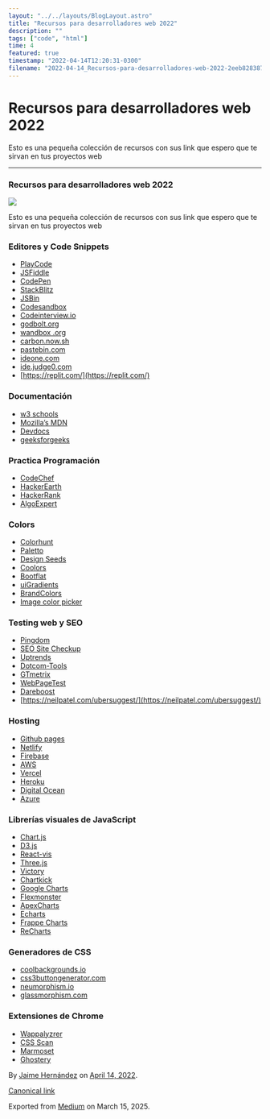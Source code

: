 ```yaml
---
layout: "../../layouts/BlogLayout.astro"
title: "Recursos para desarrolladores web 2022"
description: ""
tags: ["code", "html"]
time: 4
featured: true
timestamp: "2022-04-14T12:20:31-0300"
filename: "2022-04-14_Recursos-para-desarrolladores-web-2022-2eeb82838720"
---
```



Recursos para desarrolladores web 2022
======================================

Esto es una pequeña colección de recursos con sus link que espero que te sirvan en tus proyectos web

* * *

### Recursos para desarrolladores web 2022

![](https://cdn-images-1.medium.com/max/800/1*vwt2ojF0Y0AfnzWME6-9Vg.png)

Esto es una pequeña colección de recursos con sus link que espero que te sirvan en tus proyectos web

### Editores y Code Snippets

*   [PlayCode](https://playcode.io/)
*   [JSFiddle](https://jsfiddle.net/)
*   [CodePen](https://codepen.io/)
*   [StackBlitz](https://stackblitz.com/)
*   [JSBin](https://jsbin.com/?html,output)
*   [Codesandbox](https://codesandbox.io/)
*   [Codeinterview.io](http://codeinterview.io/)
*   [godbolt.org](https://godbolt.org/)
*   [wandbox .org](https://wandbox.org/)
*   [carbon.now.sh](http://carbon.now.sh/)
*   [pastebin.com](http://pastebin)
*   [ideone.com](https://ideone.com/)
*   [ide.judge0.com](https://ide.judge0.com/)
*   [https://replit.com/](https://replit.com/)

### Documentación

*   [w3 schools](https://www.w3schools.com/)
*   [Mozilla’s MDN](https://developer.mozilla.org/es/)
*   [Devdocs](https://devdocs.io/)
*   [geeksforgeeks](https://www.geeksforgeeks.org/)

### Practica Programación

*   [CodeChef](https://www.codechef.com/)
*   [HackerEarth](https://www.hackerearth.com/)
*   [HackerRank](https://www.hackerrank.com/dashboard)
*   [AlgoExpert](https://www.algoexpert.io/)

### Colors

*   [Colorhunt](https://colorhunt.co/)
*   [Paletto](https://www.paletto.com.py/)
*   [Design Seeds](https://www.design-seeds.com/)
*   [Coolors](https://coolors.co/)
*   [Bootflat](http://bootflat.github.io/)
*   [uiGradients](https://uigradients.com/)
*   [BrandColors](https://brandcolors.net/)
*   [Image color picker](https://imagecolorpicker.com/en)

### Testing web y SEO

*   [Pingdom](https://www.pingdom.com/)
*   [SEO Site Checkup](https://seositecheckup.com/)
*   [Uptrends](https://www.uptrends.com/)
*   [Dotcom-Tools](https://www.dotcom-tools.com/website-speed-test)
*   [GTmetrix](https://gtmetrix.com/)
*   [WebPageTest](https://www.webpagetest.org/)
*   [Dareboost](http://Dareboost)
*   [https://neilpatel.com/ubersuggest/](https://neilpatel.com/ubersuggest/)

### Hosting

*   [Github pages](https://pages.github.com/)
*   [Netlify](https://www.netlify.com/)
*   [Firebase](https://firebase.google.com/)
*   [AWS](https://aws.amazon.com/es/)
*   [Vercel](https://vercel.com/)
*   [Heroku](https://www.heroku.com/)
*   [Digital Ocean](https://www.digitalocean.com/)
*   [Azure](https://azure.microsoft.com/)

### Librerías visuales de JavaScript

*   [Chart.js](https://www.chartjs.org/)
*   [D3.js](https://d3js.org/)
*   [React-vis](https://uber.github.io/react-vis/)
*   [Three.js](https://threejs.org/)
*   [Victory](https://formidable.com/open-source/victory/)
*   [Chartkick](https://chartkick.com/)
*   [Google Charts](https://developers.google.com/chart)
*   [Flexmonster](https://www.flexmonster.com/)
*   [ApexCharts](https://apexcharts.com/)
*   [Echarts](https://echarts.apache.org/en/index.html)
*   [Frappe Charts](https://frappe.io/charts)
*   [ReCharts](https://recharts.org/en-US/)

### Generadores de CSS

*   [coolbackgrounds.io](https://coolbackgrounds.io/)
*   [css3buttongenerator.com](https://css3buttongenerator.com/)
*   [neumorphism.io](https://neumorphism.io/)
*   [glassmorphism.com](https://hype4.academy/tools/glassmorphism-generator)

### Extensiones de Chrome

*   [Wappalyzrer](https://www.wappalyzer.com/)
*   [CSS Scan](https://chrome.google.com/webstore/detail/css-scan/gieabiemggnpnminflinemaickipbebg?hl=en)
*   [Marmoset](https://marmoset.co/)
*   [Ghostery](https://www.ghostery.com/)

By [Jaime Hernández](https://medium.com/@devjaime) on [April 14, 2022](https://medium.com/p/2eeb82838720).

[Canonical link](https://medium.com/@devjaime/recursos-para-desarrolladores-web-2022-2eeb82838720)

Exported from [Medium](https://medium.com) on March 15, 2025.